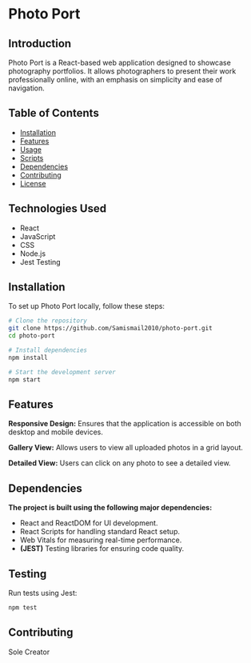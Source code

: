 # Photo Port

## Introduction

Photo Port is a React-based web application designed to showcase photography portfolios. It allows photographers to present their work professionally online, with an emphasis on simplicity and ease of navigation.

## Table of Contents

- [Installation](#installation)
- [Features](#features)
- [Usage](#usage)
- [Scripts](#scripts)
- [Dependencies](#dependencies)
- [Contributing](#contributing)
- [License](#license)

## Technologies Used
- React
- JavaScript
- CSS
- Node.js
- Jest Testing

## Installation

To set up Photo Port locally, follow these steps:

```bash
# Clone the repository
git clone https://github.com/Samismail2010/photo-port.git
cd photo-port

# Install dependencies
npm install

# Start the development server
npm start
```
## Features
**Responsive Design:** Ensures that the application is accessible on both desktop and mobile devices.

**Gallery View:** Allows users to view all uploaded photos in a grid layout.

**Detailed View:** Users can click on any photo to see a detailed view.

## Dependencies
**The project is built using the following major dependencies:**

- React and ReactDOM for UI development.
- React Scripts for handling standard React setup.
- Web Vitals for measuring real-time performance.
- **(JEST)** Testing libraries for ensuring code quality.

## Testing

Run tests using Jest:

```bash
npm test
```
## Contributing

Sole Creator

